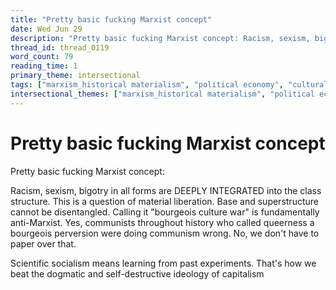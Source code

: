 ```yaml
---
title: "Pretty basic fucking Marxist concept"
date: Wed Jun 29
description: "Pretty basic fucking Marxist concept: Racism, sexism, bigotry in all forms are DEEPLY INTEGRATED into the class structure."
thread_id: thread_0119
word_count: 79
reading_time: 1
primary_theme: intersectional
tags: ["marxism_historical materialism", "political economy", "cultural criticism"]
intersectional_themes: ["marxism_historical materialism", "political economy", "cultural criticism"]
---
```


# Pretty basic fucking Marxist concept

Pretty basic fucking Marxist concept:

Racism, sexism, bigotry in all forms are DEEPLY INTEGRATED into the class structure. This is a question of material liberation. Base and superstructure cannot be disentangled. Calling it "bourgeois culture war" is fundamentally anti-Marxist. Yes, communists throughout history who called queerness a bourgeois perversion were doing communism wrong. No, we don't have to paper over that.

Scientific socialism means learning from past experiments. That's how we beat the dogmatic and self-destructive ideology of capitalism
